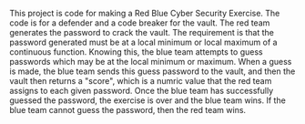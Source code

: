 This project is code for making a Red Blue Cyber Security Exercise.  The code is for a defender and a code breaker for the vault. The red team generates the password to crack the vault. The requirement is that the password generated must be at a local minimum or local maximum of a continuous function. Knowing this, the blue team attempts to guess passwords which may be at the local minimum or maximum. When a guess is made, the blue team sends this guess password to the vault, and then the vault then returns a "score", which is a numric value that the red team assigns to each given password. Once the blue team has successfully guessed the password, the exercise is over and the blue team wins. If the blue team cannot guess the password, then the red team wins.
